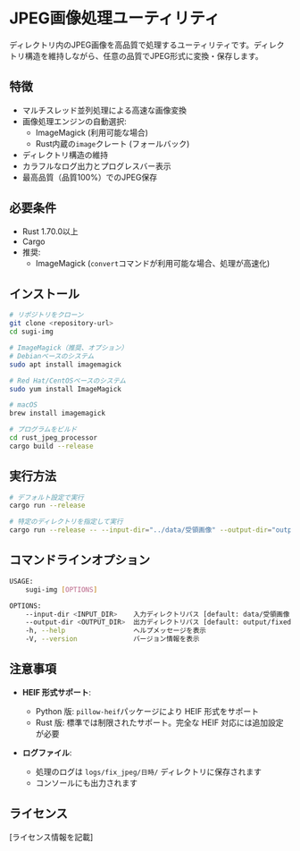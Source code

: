 # JPEG画像処理ユーティリティ

ディレクトリ内のJPEG画像を高品質で処理するユーティリティです。ディレクトリ構造を維持しながら、任意の品質でJPEG形式に変換・保存します。

## 特徴

- マルチスレッド並列処理による高速な画像変換
- 画像処理エンジンの自動選択:
  - ImageMagick (利用可能な場合)
  - Rust内蔵の`image`クレート (フォールバック)
- ディレクトリ構造の維持
- カラフルなログ出力とプログレスバー表示
- 最高品質（品質100%）でのJPEG保存

## 必要条件

- Rust 1.70.0以上
- Cargo
- 推奨:
  - ImageMagick (`convert`コマンドが利用可能な場合、処理が高速化)

## インストール

```bash
# リポジトリをクローン
git clone <repository-url>
cd sugi-img

# ImageMagick（推奨、オプション）
# Debianベースのシステム
sudo apt install imagemagick

# Red Hat/CentOSベースのシステム
sudo yum install ImageMagick

# macOS
brew install imagemagick

# プログラムをビルド
cd rust_jpeg_processor
cargo build --release
```

## 実行方法

```bash
# デフォルト設定で実行
cargo run --release

# 特定のディレクトリを指定して実行
cargo run --release -- --input-dir="../data/受領画像" --output-dir="output/fixed_jpeg"
```

## コマンドラインオプション

```sh
USAGE:
    sugi-img [OPTIONS]

OPTIONS:
    --input-dir <INPUT_DIR>    入力ディレクトリパス [default: data/受領画像]
    --output-dir <OUTPUT_DIR>  出力ディレクトリパス [default: output/fixed_jpeg]
    -h, --help                 ヘルプメッセージを表示
    -V, --version              バージョン情報を表示
```

## 注意事項

- **HEIF 形式サポート**:

  - Python 版: `pillow-heif`パッケージにより HEIF 形式をサポート
  - Rust 版: 標準では制限されたサポート。完全な HEIF 対応には追加設定が必要

- **ログファイル**:
  - 処理のログは `logs/fix_jpeg/日時/` ディレクトリに保存されます
  - コンソールにも出力されます

## ライセンス

[ライセンス情報を記載]
